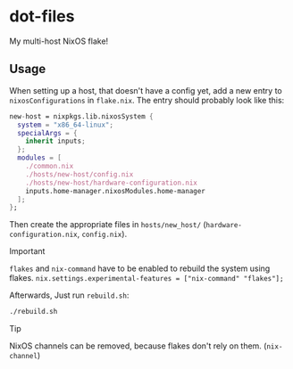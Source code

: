 # dot-files

My multi-host NixOS flake!

## Usage

When setting up a host, that doesn't have a config yet, add a new entry to `nixosConfigurations` in `flake.nix`.
The entry should probably look like this:
```nix
new-host = nixpkgs.lib.nixosSystem {
  system = "x86_64-linux";
  specialArgs = {
    inherit inputs;
  };
  modules = [
    ./common.nix
    ./hosts/new-host/config.nix
    ./hosts/new-host/hardware-configuration.nix
    inputs.home-manager.nixosModules.home-manager
  ];
};
```
Then create the appropriate files in `hosts/new_host/` (`hardware-configuration.nix`, `config.nix`).
> [!IMPORTANT]
> `flakes` and `nix-command` have to be enabled to rebuild the system using flakes.
> `nix.settings.experimental-features = ["nix-command" "flakes"];`

Afterwards, Just run `rebuild.sh`:
```bash
./rebuild.sh
```

> [!TIP]
> NixOS channels can be removed, because flakes don't rely on them. (`nix-channel`)
